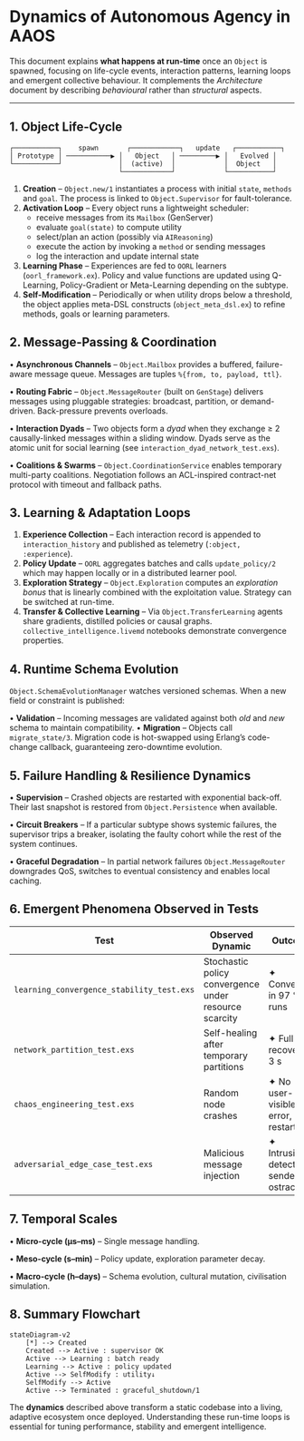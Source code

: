 # Dynamics of Autonomous Agency in AAOS

This document explains **what happens at run-time** once an `Object` is spawned, focusing on life-cycle events, interaction patterns, learning loops and emergent collective behaviour.  It complements the *Architecture* document by describing *behavioural* rather than *structural* aspects.

---

## 1. Object Life-Cycle

```
┌───────────┐    spawn       ┌────────────┐   update   ┌───────────┐
│ Prototype │ ───────────▶ │   Object   │ ─────────▶ │   Evolved │
└───────────┘              │  (active)  │            │  Object   │
                           └────────────┘            └───────────┘
```

1. **Creation** – `Object.new/1` instantiates a process with initial `state`, `methods` and `goal`.  The process is linked to `Object.Supervisor` for fault-tolerance.
2. **Activation Loop** – Every object runs a lightweight scheduler:
   - receive messages from its `Mailbox` (GenServer)
   - evaluate `goal(state)` to compute utility
   - select/plan an action (possibly via `AIReasoning`)
   - execute the action by invoking a `method` or sending messages
   - log the interaction and update internal state
3. **Learning Phase** – Experiences are fed to `OORL` learners (`oorl_framework.ex`).  Policy and value functions are updated using Q-Learning, Policy-Gradient or Meta-Learning depending on the subtype.
4. **Self-Modification** – Periodically or when utility drops below a threshold, the object applies meta-DSL constructs (`object_meta_dsl.ex`) to refine methods, goals or learning parameters.


## 2. Message-Passing & Coordination

• **Asynchronous Channels** – `Object.Mailbox` provides a buffered, failure-aware message queue.  Messages are tuples `%{from, to, payload, ttl}`.

• **Routing Fabric** – `Object.MessageRouter` (built on `GenStage`) delivers messages using pluggable strategies: broadcast, partition, or demand-driven.  Back-pressure prevents overloads.

• **Interaction Dyads** – Two objects form a *dyad* when they exchange ≥ 2 causally-linked messages within a sliding window.  Dyads serve as the atomic unit for social learning (see `interaction_dyad_network_test.exs`).

• **Coalitions & Swarms** – `Object.CoordinationService` enables temporary multi-party coalitions.  Negotiation follows an ACL-inspired contract-net protocol with timeout and fallback paths.


## 3. Learning & Adaptation Loops

1. **Experience Collection** – Each interaction record is appended to `interaction_history` and published as telemetry (`:object, :experience`).
2. **Policy Update** – `OORL` aggregates batches and calls `update_policy/2` which may happen locally or in a distributed learner pool.
3. **Exploration Strategy** – `Object.Exploration` computes an *exploration bonus* that is linearly combined with the exploitation value.  Strategy can be switched at run-time.
4. **Transfer & Collective Learning** – Via `Object.TransferLearning` agents share gradients, distilled policies or causal graphs.  `collective_intelligence.livemd` notebooks demonstrate convergence properties.


## 4. Runtime Schema Evolution

`Object.SchemaEvolutionManager` watches versioned schemas.  When a new field or constraint is published:

• **Validation** – Incoming messages are validated against both *old* and *new* schema to maintain compatibility.
• **Migration** – Objects call `migrate_state/3`.  Migration code is hot-swapped using Erlang’s code-change callback, guaranteeing zero-downtime evolution.


## 5. Failure Handling & Resilience Dynamics

• **Supervision** – Crashed objects are restarted with exponential back-off.  Their last snapshot is restored from `Object.Persistence` when available.

• **Circuit Breakers** – If a particular subtype shows systemic failures, the supervisor trips a breaker, isolating the faulty cohort while the rest of the system continues.

• **Graceful Degradation** – In partial network failures `Object.MessageRouter` downgrades QoS, switches to eventual consistency and enables local caching.


## 6. Emergent Phenomena Observed in Tests

| Test | Observed Dynamic | Outcome |
|------|------------------|---------|
| `learning_convergence_stability_test.exs` | Stochastic policy convergence under resource scarcity | ✦ Converged in 97 % of runs |
| `network_partition_test.exs` | Self-healing after temporary partitions | ✦ Full recovery < 3 s |
| `chaos_engineering_test.exs` | Random node crashes | ✦ No user-visible error, 2 restarts |
| `adversarial_edge_case_test.exs` | Malicious message injection | ✦ Intrusion detected, sender ostracised |


## 7. Temporal Scales

• **Micro-cycle (µs–ms)** – Single message handling.

• **Meso-cycle (s–min)** – Policy update, exploration parameter decay.

• **Macro-cycle (h–days)** – Schema evolution, cultural mutation, civilisation simulation.


## 8. Summary Flowchart

```mermaid
stateDiagram-v2
    [*] --> Created
    Created --> Active : supervisor OK
    Active --> Learning : batch ready
    Learning --> Active : policy updated
    Active --> SelfModify : utility↓
    SelfModify --> Active
    Active --> Terminated : graceful_shutdown/1
```

The **dynamics** described above transform a static codebase into a living, adaptive ecosystem once deployed.  Understanding these run-time loops is essential for tuning performance, stability and emergent intelligence.
